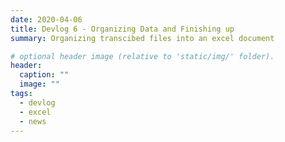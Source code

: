 ```yaml
---
date: 2020-04-06
title: Devlog 6 - Organizing Data and Finishing up  
summary: Organizing transcibed files into an excel document 

# optional header image (relative to 'static/img/' folder).
header:
  caption: ""
  image: ""
tags:
  - devlog
  - excel
  - news
---
```

